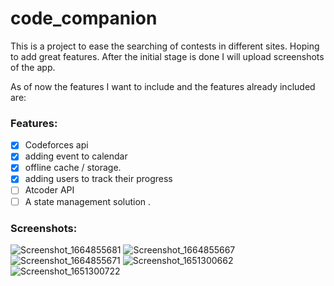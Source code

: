 # code_companion

This is a project to ease the searching of contests in different sites. Hoping to add great features. After the initial stage is done I will upload screenshots of the app.

As of now the features I want to include and the features already included are:
### **Features:**

- [x] Codeforces api
- [x] adding event to calendar
- [x] offline cache / storage.
- [x] adding users to track their progress
- [ ] Atcoder API
- [ ] A state management solution .

### **Screenshots:**
![Screenshot_1664855681](https://user-images.githubusercontent.com/28746490/193730907-99139dd8-eb70-4fbc-b49b-909273985ba8.png)
![Screenshot_1664855667](https://user-images.githubusercontent.com/28746490/193730918-21020f1c-ca0b-4e06-a050-211ec5a325be.png)
![Screenshot_1664855671](https://user-images.githubusercontent.com/28746490/193730923-fe7dd9a8-9060-4754-87d4-79655ad0320f.png)
![Screenshot_1651300662](https://user-images.githubusercontent.com/28746490/166094870-2b52a412-ea0d-4b6c-a9dc-5a1a5b3a7750.png)
![Screenshot_1651300722](https://user-images.githubusercontent.com/28746490/166094873-07bac2ef-0d34-4d19-b23a-a34af5d70eff.png)
